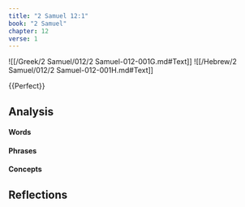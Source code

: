 ```yaml
---
title: "2 Samuel 12:1"
book: "2 Samuel"
chapter: 12
verse: 1
---
```

![[/Greek/2 Samuel/012/2 Samuel-012-001G.md#Text]]
![[/Hebrew/2 Samuel/012/2 Samuel-012-001H.md#Text]]

{{Perfect}}

## Analysis

#### Words

#### Phrases

#### Concepts

## Reflections
